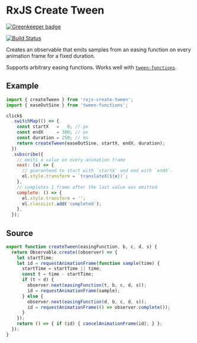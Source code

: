# RxJS Create Tween

[![Greenkeeper badge](https://badges.greenkeeper.io/qwtel/rxjs-create-tween.svg)](https://greenkeeper.io/)

[![Build Status](https://travis-ci.org/qwtel/rxjs-create-tween.svg?branch=master)](https://travis-ci.org/qwtel/rxjs-create-tween)

Creates an observable that emits samples from an easing function on every animation frame
for a fixed duration.

Supports arbitrary easing functions. Works well with [`tween-functions`](https://www.npmjs.com/package/tween-functions).

## Example
```js
import { createTween } from 'rxjs-create-tween';
import { easeOutSine } from 'tween-functions';

click$
  .switchMap(() => {
    const startX   =   0; // px
    const endX     = 300; // px
    const duration = 250; // ms
    return createTween(easeOutSine, startX, endX, duration);
  })
  .subscribe({
    // emits a value on every animation frame
    next: (x) => {
      // guaranteed to start with `startX` and end with `endX`.
      el.style.transform = `translateX(${x})`;
    },
    // completes 1 frame after the last value was emitted
    complete: () => {
      el.style.transform = '';
      el.classList.add('completed');
    },
  });
```

## Source
```js
export function createTween(easingFunction, b, c, d, s) {
  return Observable.create((observer) => {
    let startTime;
    let id = requestAnimationFrame(function sample(time) {
      startTime = startTime || time;
      const t = time - startTime;
      if (t < d) {
        observer.next(easingFunction(t, b, c, d, s));
        id = requestAnimationFrame(sample);
      } else {
        observer.next(easingFunction(d, b, c, d, s));
        id = requestAnimationFrame(() => observer.complete());
      }
    });
    return () => { if (id) { cancelAnimationFrame(id); } };
  });
}
```
